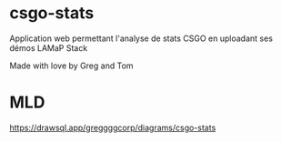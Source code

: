 # csgo-stats
Application web permettant l'analyse de stats CSGO en uploadant ses démos
LAMaP Stack 

Made with love by Greg and Tom

# MLD
https://drawsql.app/greggggcorp/diagrams/csgo-stats



